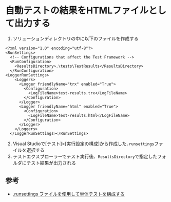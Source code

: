 # 自動テストの結果をHTMLファイルとして出力する

1. ソリューションディレクトリの中に以下のファイルを作成する

```xml:.runsettings
<?xml version="1.0" encoding="utf-8"?>
<RunSettings>
  <!-- Configurations that affect the Test Framework -->
  <RunConfiguration>
    <ResultsDirectory>.\tests\TestResults</ResultsDirectory>
  </RunConfiguration>
<LoggerRunSettings>
    <Loggers>
      <Logger friendlyName="trx" enabled="True">
        <Configuration>
          <LogFileName>test-results.trx</LogFileName>
        </Configuration>
      </Logger>
      <Logger friendlyName="html" enabled="True">
        <Configuration>
          <LogFileName>test-results.html</LogFileName>
        </Configuration>
      </Logger>
    </Loggers>
  </LoggerRunSettings></RunSettings>
```

2. Visual Studioで\[テスト]>\[実行設定の構成]から作成した`.runsettings`ファイルを選択する
3. テストエクスプローラーでテスト実行後、`ResultsDirectory`で指定したフォルダにテスト結果が出力される

## 参考
- [.runsettings ファイルを使用して単体テストを構成する](https://learn.microsoft.com/ja-jp/visualstudio/test/configure-unit-tests-by-using-a-dot-runsettings-file?view=vs-2022)